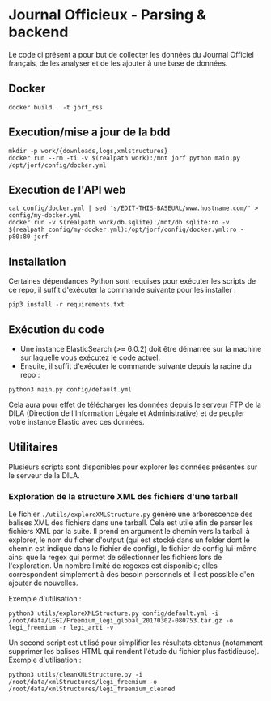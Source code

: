 # Journal Officieux - Parsing & backend

Le code ci présent a pour but de collecter les données du Journal Officiel
français, de les analyser et de les ajouter à une base de données.

## Docker
```
docker build . -t jorf_rss
```

## Execution/mise a jour de la bdd
```
mkdir -p work/{downloads,logs,xmlstructures}
docker run --rm -ti -v $(realpath work):/mnt jorf python main.py /opt/jorf/config/docker.yml
```

## Execution de l'API web
```
cat config/docker.yml | sed 's/EDIT-THIS-BASEURL/www.hostname.com/' > config/my-docker.yml
docker run -v $(realpath work/db.sqlite):/mnt/db.sqlite:ro -v $(realpath config/my-docker.yml):/opt/jorf/config/docker.yml:ro -p80:80 jorf
```

## Installation

Certaines dépendances Python sont requises pour exécuter les scripts de ce repo,
il suffit d'exécuter la commande suivante pour les installer :
```
pip3 install -r requirements.txt
```

## Exécution du code

* Une instance ElasticSearch (>= 6.0.2) doit être démarrée sur la machine sur laquelle
vous exécutez le code actuel.
* Ensuite, il suffit d'exécuter le commande suivante depuis la racine du repo :
```
python3 main.py config/default.yml
```

Cela aura pour effet de télécharger les données depuis le serveur FTP de la DILA
(Direction de l'Information Légale et Administrative) et de peupler votre
instance Elastic avec ces données.

## Utilitaires

Plusieurs scripts sont disponibles pour explorer les données présentes sur le serveur de la DILA.

### Exploration de la structure XML des fichiers d'une tarball

Le fichier `./utils/exploreXMLStructure.py` génère une arborescence des balises XML des fichiers dans une tarball.
Cela est utile afin de parser les fichiers XML par la suite. Il prend en argument le chemin vers la tarball à explorer,
le nom du ficher d'output (qui est stocké dans un folder dont le chemin est indiqué dans le fichier de config),
le fichier de config lui-même ainsi que la regex qui permet de sélectionner les fichiers lors de l'exploration.
Un nombre limité de regexes est disponible; elles correspondent simplement à des besoin personnels et il est possible
d'en ajouter de nouvelles.

Exemple d'utilisation :
```
python3 utils/exploreXMLStructure.py config/default.yml -i /root/data/LEGI/Freemium_legi_global_20170302-080753.tar.gz -o legi_freemium -r legi_arti -v
```

Un second script est utilisé pour simplifier les résultats obtenus (notamment supprimer les balises HTML qui rendent l'étude du fichier plus fastidieuse).
Exemple d'utilisation :
```
python3 utils/cleanXMLStructure.py -i /root/data/xmlStructures/legi_freemium -o /root/data/xmlStructures/legi_freemium_cleaned
```
